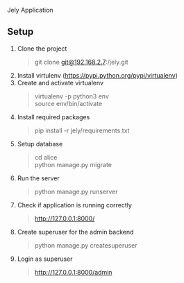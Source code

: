 Jely Application

## Setup
1. Clone the project
   > git clone git@192.168.2.7:<your username>/jely.git
2. Install virtulenv (https://pypi.python.org/pypi/virtualenv)
3. Create and activate virtualenv
   > virtualenv -p python3 env <br/>
   > source env/bin/activate
4. Install required packages
   > pip install -r jely/requirements.txt
5. Setup database
   > cd alice <br/>
   > python manage.py migrate
6. Run the server
   > python manage.py runserver
7. Check if application is running correctly
   > http://127.0.0.1:8000/
8. Create superuser for the admin backend
   > python manage.py createsuperuser
9. Login as superuser
   > http://127.0.0.1:8000/admin